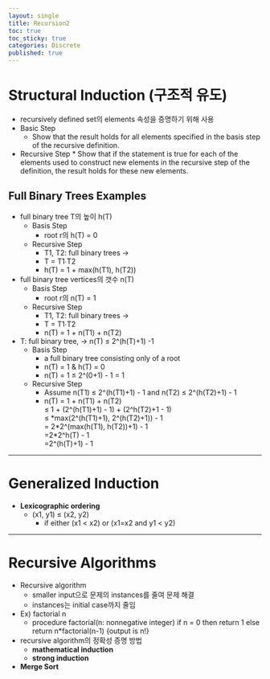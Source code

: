```yaml
---
layout: single
title: Recursion2
toc: true
toc_sticky: true
categories: Discrete
published: true
---
```


# Structural Induction (구조적 유도)

* recursively defined set의 elements 속성을 증명하기 위해 사용
* Basic Step
	* Show that the result holds for all elements specified in the basis step of the recursive definition. 
* Recursive Step
    	* Show that if the statement is true for each of the elements used to construct new elements in the recursive step of the definition, the result holds for these new elements. 

## Full Binary Trees Examples
* full binary tree T의 높이 h(T)
    * Basis Step
        * root r의 h(T) = 0
    * Recursive Step
        * T1, T2: full binary trees ->
        * T = T1∙T2 
        * h(T) = 1 + max(h(T1), h(T2))
* full binary tree vertices의 갯수 n(T)
    * Basis Step
        * root r의 n(T) = 1
    * Recursive Step
        * T1, T2: full binary trees ->
        * T = T1∙T2 
        * n(T) = 1 + n(T1) + n(T2)
* T: full binary tree, -> n(T) ≤ 2^(h(T)+1) -1
    * Basis Step
        * a full binary tree consisting only of a root
        * n(T) = 1 & h(T) = 0
        * n(T) = 1 ≤ 2^(0+1) - 1 = 1
    * Recursive Step
        * Assume n(T1) ≤ 2^(h(T1)+1) - 1 and n(T2) ≤ 2^(h(T2)+1) - 1
        * n(T) = 1 + n(T1) + n(T2)<br/>
          ≤ 1 + (2^(h(T1)+1) - 1) + (2^h(T2)+1 - 1)<br/>
	  ≤ \*max(2^(h(T1)+1), 2^(h(T2)+1)) - 1<br/>
	  = 2\*2^(max(h(T1), h(T2))+1) - 1<br/>
	  =2\*2^h(T) - 1<br/>
	  =2^(h(T)+1) - 1<br/>

--------------

# Generalized Induction
* **Lexicographic ordering**
    * (x1, y1) ≤ (x2, y2) 
      * if either (x1 < x2) or (x1=x2 and y1 < y2)

--------------

# Recursive Algorithms
* Recursive algorithm
    * smaller input으로 문제의 instances를 줄여 문제 해결
    * instances는 initial case까지 줄임
* Ex) factorial n
    * procedure factorial(n: nonnegative integer)
	if n = 0 then return 1
	else return n\*factorial(n-1)
	\{output is n!\}
* recursive algorithm의 정확성 증명 방법
    * **mathematical induction**
    * **strong induction**
* **Merge Sort**



